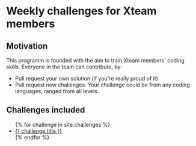 # Weekly challenges for Xteam members

## Motivation
This programm is founded with the aim to train Xteam members' coding skills. Everyone in the team can contribute, by:
- Pull request your own solution (if you're really proud of it)
- Pull request new challenges. Your challenge could be from any coding languages, ranged from all levels.

## Challenges included
<ul>
    {% for challenge in site.challenges %}
        <li>
            <a href="{{ challenge.url | prepend: site.baseurl }}">{{ challenge.title }}</a>
        </li>
    {% endfor %}
</ul>

<!-- ### ReactJS
- Level: Easy
    - [Color code's guessing game]({{site.baseurl}}/react-guessColorCode)
- Level: Intermediate
    - [React Calculator]({{site.baseurl}}/react-calculator)

### NodeJS
- Commandline:
    - [Node Quiz's app]({{site.baseurl}}/node-quizApp) -->
